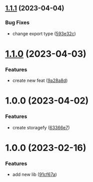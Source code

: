 ## [1.1.1](https://github.com/open-ish/utility/compare/storagefy-v1.1.0...storagefy-v1.1.1) (2023-04-04)


### Bug Fixes

* change export type ([593e32c](https://github.com/open-ish/utility/commit/593e32c5eb2ea94dae2519319daf70fbc8e6f09f))

# [1.1.0](https://github.com/open-ish/utility/compare/storagefy-v1.0.0...storagefy-v1.1.0) (2023-04-03)


### Features

* create new feat ([9a28a8d](https://github.com/open-ish/utility/commit/9a28a8d47cea92ca9ba0de76dbcb9192ec9cb35c))

# 1.0.0 (2023-04-02)


### Features

* create storagefy ([63366e7](https://github.com/open-ish/utility/commit/63366e717748369212ba6f4bc17d5f122d0ef12b))

# 1.0.0 (2023-02-16)

### Features

- add new lib ([91cf67a](https://github.com/open-ish/utility/commit/91cf67ab0e510950e2ff539b2bc31ced89991ef6))
